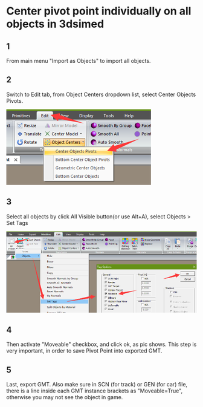 # Center pivot point individually on all objects in 3dsimed

1
---
From main menu "Import as Objects" to import all objects.

2
---
Switch to Edit tab, from Object Centers dropdown list, select Center Objects Pivots.

![image](../images/vehicle/center_pivot_points_001.png)

3
---
Select all objects by click All Visible button(or use Alt+A), select Objects > Set Tags

![image](../images/vehicle/center_pivot_points_002.png)

4
---
Then activate "Moveable" checkbox, and click ok, as pic shows. This step is very important, in order to save Pivot Point into exported GMT.

5
---
Last, export GMT. Also make sure in SCN (for track) or GEN (for car) file, there is a line inside each GMT instance brackets as "Moveable=True", otherwise you may not see the object in game.
